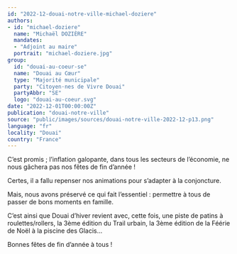 ```yaml
---
id: "2022-12-douai-notre-ville-michael-doziere"
authors:
- id: "michael-doziere"
  name: "Michaël DOZIÈRE"
  mandates: 
  - "Adjoint au maire"
  portrait: "michael-doziere.jpg"
group:
  id: "douai-au-coeur-se"
  name: "Douai au Cœur"
  type: "Majorité municipale"
  party: "Citoyen·nes de Vivre Douai"
  partyAbbr: "SE"
  logo: "douai-au-coeur.svg"
date: "2022-12-01T00:00:00Z"
publication: "douai-notre-ville"
source: "public/images/sources/douai-notre-ville-2022-12-p13.png"
language: "fr"
locality: "Douai"
country: "France"
---
```


C’est promis ; l’inflation galopante, dans tous les secteurs de l’économie, ne nous gâchera pas nos fêtes de fin d’année !

Certes, il a fallu repenser nos animations pour s’adapter à la conjoncture.

Mais, nous avons préservé ce qui fait l’essentiel : permettre à tous de passer de bons moments en famille.

C’est ainsi que Douai d’hiver revient avec, cette fois, une piste de patins à roulettes/rollers, la 3ème édition du Trail urbain, la 3ème édition de la Féérie de Noël à la piscine des Glacis…

Bonnes fêtes de fin d’année à tous !
